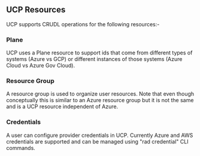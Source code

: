 ## UCP Resources

UCP supports CRUDL operations for the following resources:-
### Plane
UCP uses a Plane resource to support ids that come from different types of systems (Azure vs GCP) or different instances of those systems (Azure Cloud vs Azure Gov Cloud).

### Resource Group
A resource group is used to organize user resources. Note that even though conceptually this is similar to an Azure resource group but it is not the same and is a UCP resource independent of Azure.

### Credentials
A user can configure provider credentials in UCP. Currently Azure and AWS credentials are supported and can be managed using "rad credential" CLI commands.
